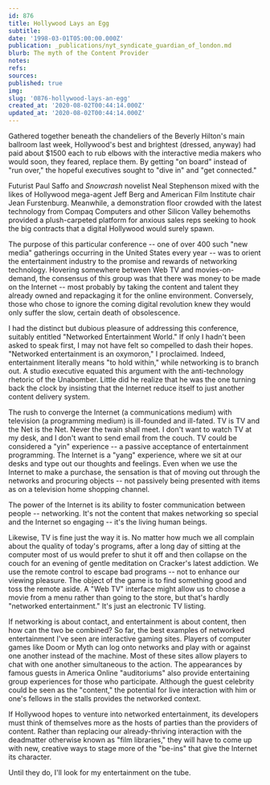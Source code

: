 ```yaml
---
id: 876
title: Hollywood Lays an Egg
subtitle: 
date: '1998-03-01T05:00:00.000Z'
publication: _publications/nyt_syndicate_guardian_of_london.md
blurb: The myth of the Content Provider
notes: 
refs: 
sources: 
published: true
img: 
slug: '0876-hollywood-lays-an-egg'
created_at: '2020-08-02T00:44:14.000Z'
updated_at: '2020-08-02T00:44:14.000Z'
---
```

Gathered together beneath the chandeliers of the Beverly Hilton's main ballroom last week, Hollywood's best and brightest (dressed, anyway) had paid about $1500 each to rub elbows with the interactive media makers who would soon, they feared, replace them. By getting "on board" instead of "run over," the hopeful executives sought to "dive in" and "get connected."

Futurist Paul Saffo and *Snowcrash* novelist Neal Stephenson mixed with the likes of Hollywood mega-agent Jeff Berg and American Film Institute chair Jean Furstenburg. Meanwhile, a demonstration floor crowded with the latest technology from Compaq Computers and other Silicon Valley behemoths provided a plush-carpeted platform for anxious sales reps seeking to hook the big contracts that a digital Hollywood would surely spawn.

The purpose of this particular conference -- one of over 400 such "new media" gatherings occurring in the United States every year -- was to orient the entertainment industry to the promise and rewards of networking technology. Hovering somewhere between Web TV and movies-on-demand, the consensus of this group was that there was money to be made on the Internet -- most probably by taking the content and talent they already owned and repackaging it for the online environment. Conversely, those who chose to ignore the coming digital revolution knew they would only suffer the slow, certain death of obsolescence.

I had the distinct but dubious pleasure of addressing this conference, suitably entitled "Networked Entertainment World." If only I hadn't been asked to speak first, I may not have felt so compelled to dash their hopes. "Networked entertainment is an oxymoron," I proclaimed. Indeed, entertainment literally means "to hold within," while networking is to branch out. A studio executive equated this argument with the anti-technology rhetoric of the Unabomber. Little did he realize that he was the one turning back the clock by insisting that the Internet reduce itself to just another content delivery system.

The rush to converge the Internet (a communications medium) with television (a programming medium) is ill-founded and ill-fated. TV is TV and the Net is the Net. Never the twain shall meet. I don't want to watch TV at my desk, and I don't want to send email from the couch. TV could be considered a "yin" experience -- a passive acceptance of entertainment programming. The Internet is a "yang" experience, where we sit at our desks and type out our thoughts and feelings. Even when we use the Internet to make a purchase, the sensation is that of moving out through the networks and procuring objects -- not passively being presented with items as on a television home shopping channel.

The power of the Internet is its ability to foster communication between people -- networking. It's not the content that makes networking so special and the Internet so engaging -- it's the living human beings.

Likewise, TV is fine just the way it is. No matter how much we all complain about the quality of today's programs, after a long day of sitting at the computer most of us would prefer to shut it off and then collapse on the couch for an evening of gentle meditation on Cracker's latest addiction. We use the remote control to escape bad programs -- not to enhance our viewing pleasure. The object of the game is to find something good and toss the remote aside. A "Web TV" interface might allow us to choose a movie from a menu rather than going to the store, but that's hardly "networked entertainment." It's just an electronic TV listing.

If networking is about contact, and entertainment is about content, then how can the two be combined? So far, the best examples of networked entertainment I've seen are interactive gaming sites. Players of computer games like Doom or Myth can log onto networks and play with or against one another instead of the machine. Most of these sites allow players to chat with one another simultaneous to the action. The appearances by famous guests in America Online "auditoriums" also provide entertaining group experiences for those who participate. Although the guest celebrity could be seen as the "content," the potential for live interaction with him or one's fellows in the stalls provides the networked context.

If Hollywood hopes to venture into networked entertainment, its developers must think of themselves more as the hosts of parties than the providers of content. Rather than replacing our already-thriving interaction with the deadmatter otherwise known as "film libraries," they will have to come up with new, creative ways to stage more of the "be-ins" that give the Internet its character.

Until they do, I'll look for my entertainment on the tube.
